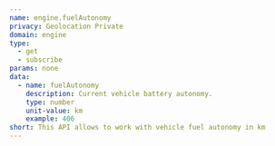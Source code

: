 ```yaml
---
name: engine.fuelAutonomy
privacy: Geolocation Private
domain: engine
type:
  - get
  - subscribe
params: none
data:
  - name: fuelAutonomy
    description: Current vehicle battery autonomy.
    type: number
    unit-value: km
    example: 406
short: This API allows to work with vehicle fuel autonomy in km
---
```


